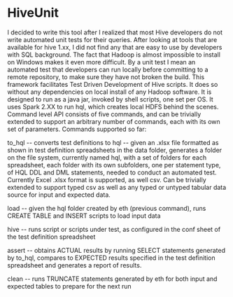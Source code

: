 # HiveUnit
I decided to write this tool after I realized that most Hive developers do not write automated unit tests for their queries. After looking at tools that are available for hive 1.xx, I did not find any that are easy to use by developers with SQL background. The fact that Hadoop is almost impossible to install on Windows makes it even more difficult. By a unit test I mean an automated test that developers can run locally before committing to a remote repository, to make sure they have not broken the build. This framework facilitates Test Driven Development of Hive scripts. It does so without any dependencies on local install of any Hadoop software. It is designed to run as a java jar, invoked by shell scripts, one set per OS. It uses Spark 2.XX to run hql, which creates local HDFS behind the scenes. Command level API consists of five commands, and can be trivially extended to support an arbitrary number of commands, each with its own set of parameters. Commands supported so far:

to_hql -- converts test definitions to hql -- given an .xlsx file formatted as shown in test definition spreadsheets in the data folder, generates a folder on the file system, currently named hql, with a set of folders for each spreadsheet, each folder with its own subfolders, one per statement type, of HQL DDL and DML statements, needed to conduct an automated test. Currently Excel .xlsx format is supported, as well csv. Can be trivially extended to support typed csv as well as any typed or untyped tabular data source for input and expected data.

load -- given the hql folder created by eth (previous command), runs CREATE TABLE and INSERT scripts to load input data

hive -- runs script or scripts under test, as configured in the conf sheet of the test definition spreadsheet

assert -- obtains ACTUAL results by running SELECT statements generated by to_hql, compares to EXPECTED results specified in the test definition spreadsheet and generates a report of results.

clean -- runs TRUNCATE statements generated by eth for both input and expected tables to prepare for the next run
